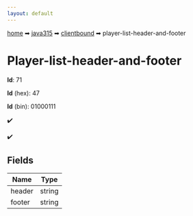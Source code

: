 ```yaml
---
layout: default
---
```


[home](/) ➡ [java315](/protocol/java315) ➡ [clientbound](/protocol/java315/clientbound) ➡ player-list-header-and-footer

# Player-list-header-and-footer

**Id**: 71

**Id** (hex): 47

**Id** (bin): 01000111

✔️

✔️

## Fields

Name | Type
---|---
header | string
footer | string

